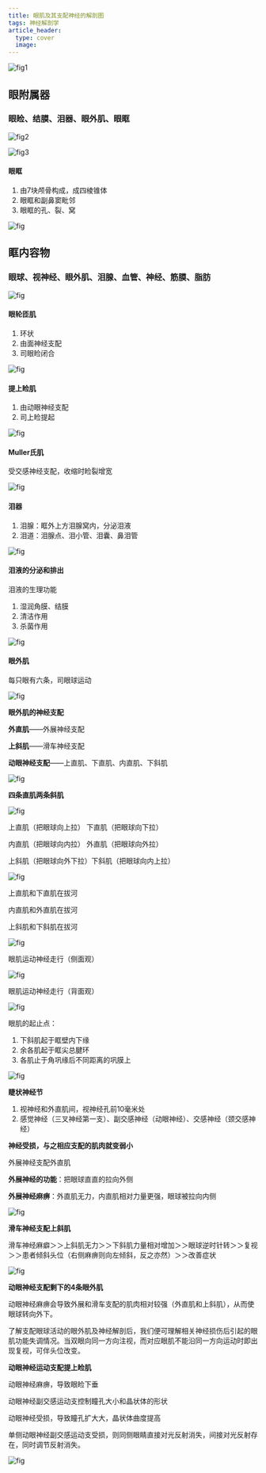 ```yaml
---
title: 眼肌及其支配神经的解剖图
tags: 神经解剖学
article_header:
  type: cover
  image:
---
```


![fig1](https://image-bed-1300186205.cos.ap-hongkong.myqcloud.com/20210802.1.jpg)

## 眼附属器

### 眼睑、结膜、泪器、眼外肌、眼眶

![fig2](https://image-bed-1300186205.cos.ap-hongkong.myqcloud.com/20210802.2.jpg)

![fig3](https://image-bed-1300186205.cos.ap-hongkong.myqcloud.com/20210802.3.jpg)

#### 眼眶

1. 由7块颅骨构成，成四棱锥体
2. 眼眶和副鼻窦毗邻
3. 眼眶的孔、裂、窝

![fig](https://image-bed-1300186205.cos.ap-hongkong.myqcloud.com/20210802.4.jpg)

## 眶内容物

### 眼球、视神经、眼外肌、泪腺、血管、神经、筋膜、脂肪

![fig](https://image-bed-1300186205.cos.ap-hongkong.myqcloud.com/20210802.5.jpg)

#### 眼轮匝肌

1. 环状
2. 由面神经支配
3. 司眼睑闭合

![fig](https://image-bed-1300186205.cos.ap-hongkong.myqcloud.com/20210802.6.jpg)

#### 提上睑肌

1. 由动眼神经支配
2. 司上睑提起

![fig](https://image-bed-1300186205.cos.ap-hongkong.myqcloud.com/20210802.7.jpg)

#### Muller氏肌

受交感神经支配，收缩时睑裂增宽

![fig](https://image-bed-1300186205.cos.ap-hongkong.myqcloud.com/20210802.8.jpg)

#### 泪器

1. 泪腺：眶外上方泪腺窝内，分泌泪液
2. 泪道：泪腺点、泪小管、泪囊、鼻泪管

![fig](https://image-bed-1300186205.cos.ap-hongkong.myqcloud.com/20210802.9.jpg)

#### 泪液的分泌和排出

泪液的生理功能

1. 湿润角膜、结膜
2. 清洁作用
3. 杀菌作用

![fig](https://image-bed-1300186205.cos.ap-hongkong.myqcloud.com/20210802.10.jpg)

#### 眼外肌

每只眼有六条，司眼球运动

![fig](https://image-bed-1300186205.cos.ap-hongkong.myqcloud.com/20210802.11.jpg)

**眼外肌的神经支配**

**外直肌**——外展神经支配

**上斜肌**——滑车神经支配

**动眼神经支配**——上直肌、下直肌、内直肌、下斜肌

![fig](https://image-bed-1300186205.cos.ap-hongkong.myqcloud.com/20210802.12.jpg)


**四条直肌两条斜肌**

![fig](https://image-bed-1300186205.cos.ap-hongkong.myqcloud.com/20210802.13.jpg)

上直肌（把眼球向上拉）  下直肌（把眼球向下拉）

内直肌（把眼球向内拉）  外直肌（把眼球向外拉） 

上斜肌（把眼球向外下拉）下斜肌（把眼球向内上拉）

![fig](https://image-bed-1300186205.cos.ap-hongkong.myqcloud.com/20210802.14.jpg)

上直肌和下直肌在拔河

内直肌和外直肌在拔河

上斜肌和下斜肌在拔河
 
![fig](https://image-bed-1300186205.cos.ap-hongkong.myqcloud.com/20210802.15.jpg)
 
眼肌运动神经走行（侧面观）

![fig](https://image-bed-1300186205.cos.ap-hongkong.myqcloud.com/20210802.16.jpg)

眼肌运动神经走行（背面观）

![fig](https://image-bed-1300186205.cos.ap-hongkong.myqcloud.com/20210802.17.jpg)

眼肌的起止点：

1. 下斜肌起于眶壁内下缘
2. 余各肌起于眶尖总腱环
3. 各肌止于角巩缘后不同距离的巩膜上

![fig](https://image-bed-1300186205.cos.ap-hongkong.myqcloud.com/20210802.18.jpg)

**睫状神经节**

1. 视神经和外直肌间，视神经孔前10毫米处
2. 感觉神经（三叉神经第一支）、副交感神经（动眼神经）、交感神经（颈交感神经）

**神经受损，与之相应支配的肌肉就变弱小**

外展神经支配外直肌

**外展神经的功能**：把眼球直直的拉向外侧

**外展神经麻痹**：外直肌无力，内直肌相对力量更强，眼球被拉向内侧

![fig](https://image-bed-1300186205.cos.ap-hongkong.myqcloud.com/20210802.19.jpg)

**滑车神经支配上斜肌**
 
滑车神经麻癖＞＞上斜肌无力＞＞下斜肌力量相对增加＞＞眼球逆时针转＞＞复视＞＞患者倾斜头位（右侧麻痹则向左倾斜，反之亦然）＞＞改善症状

![fig](https://image-bed-1300186205.cos.ap-hongkong.myqcloud.com/20210802.20.jpg)

**动眼神经支配剩下的4条眼外肌**

动眼神经麻痹会导致外展和滑车支配的肌肉相对较强（外直肌和上斜肌），从而使眼球转向外下。
 
了解支配眼球活动的眼外肌及神经解剖后，我们便可理解相关神经损伤后引起的眼肌功能失调情况。当双眼向同一方向注视，而对应眼肌不能沿同一方向运动时即出现复视，可伴头位改变。

**动眼神经运动支配提上睑肌**

动眼神经麻痹，导致眼睑下垂

动眼神经副交感运动支控制瞳孔大小和晶状体的形状

动眼神经受损，导致瞳孔扩大大，晶状体曲度提高
 
单侧动眼神经副交感运动支受损，则同侧眼睛直接对光反射消失，间接对光反射存在，同时调节反射消失。

![fig](https://image-bed-1300186205.cos.ap-hongkong.myqcloud.com/20210802.21.jpg)         
